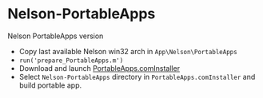 # Nelson-PortableApps

Nelson PortableApps version

- Copy last available Nelson win32 arch in `App\Nelson\PortableApps`
- `run('prepare_PortableApps.m')`
- Download and launch [PortableApps.comInstaller](https://portableapps.com/apps/development/portableapps.com_installer)
- Select `Nelson-PortableApps` directory in `PortableApps.comInstaller` and build portable app.

